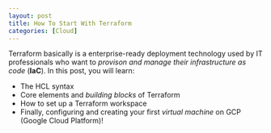 ```yaml
---
layout: post
title: How To Start With Terraform
categories: [Cloud]
---
```


Terraform basically is a enterprise-ready deployment technology used by IT professionals who want to _provison and manage their infrastructure as code_ (**IaC**).
In this post, you will learn:

- The HCL syntax
- Core elements and _building blocks_ of Terraform
- How to set up a Terraform workspace
- Finally, configuring and creating your first _virtual machine_ on GCP (Google Cloud Platform)!
